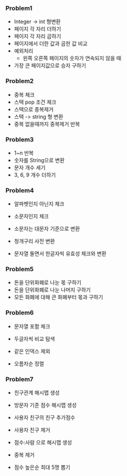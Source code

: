 ### Problem1

- Integer -> int 형변환
- 페이지 각 자리 더하기
- 페이지 각 자리 곱하기
- 페이지에서 더한 값과 곱한 값 비교
- 예외처리
  - 왼쪽 오른쪽 페이지의 숫자가 연속되지 않을 때
- 가장 큰 페이지값으로 승자 구하기



### Problem2

- 중복 체크
- 스택 pop 조건 체크
- 스택으로 중복제거
- 스택 -> string 형 변환
- 중복 없을때까지 중복제거 반복



### Problem3

- 1~n 반복
- 숫자를 String으로 변환
- 문자 개수 세기
- 3, 6, 9 개수 더하기



### Problem4

- 알파벳인지 아닌지 체크
- 소문자인지 체크
- 소문자는 대문자 기준으로 변환

- 청개구리 사전 변환
- 문자열 돌면서 한글자씩 유효성 체크와 변환



### Problem5

- 돈을 단위화폐로 나눈 몫 구하기
- 돈을 단위화폐로 나눈 나머지 구하기
- 모든 화폐에 대해 큰 화폐부터 몫과 구하기



### Problem6

- 문자열 포함 체크
- 두글자씩 비교 탐색
- 같은 인덱스 제외

- 오름차순 정렬



### Problem7

- 친구관계 해시맵 생성

- 방문자 기준 점수 해시맵 생성
- 사용자 친구의 친구 추가점수
- 사용자 친구 제거
- 점수:사람 으로 해시맵 생성
- 중복 제거
- 점수 높은순 최대 5명 뽑기